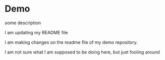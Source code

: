 # Demo

some description

I am updating my README file

I am making changes on the readme file of my demo repository.

I am not sure what I am supposed to be doing here, but just fooling around
